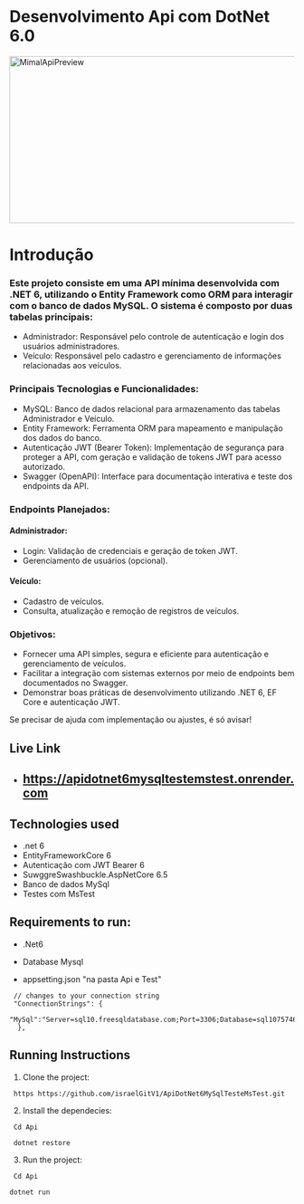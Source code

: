 # Desenvolvimento Api com DotNet 6.0 

<img src="https://github.com/israelGitV1/ApiDotNet6MySqlTesteMsTest/tree/main/Api/preview/preview.png"
alt="MimalApiPreview" height="295" width="638">

# Introdução

### Este projeto consiste em uma API mínima desenvolvida com .NET 6, utilizando o Entity Framework como ORM para interagir com o banco de dados MySQL. O sistema é composto por duas tabelas principais:
 * Administrador: Responsável pelo controle de autenticação e login dos usuários administradores.
 * Veículo: Responsável pelo cadastro e gerenciamento de informações relacionadas aos veículos.

### Principais Tecnologias e Funcionalidades:

 *  MySQL: Banco de dados relacional para armazenamento das tabelas Administrador e Veículo.
 *  Entity Framework: Ferramenta ORM para mapeamento e manipulação dos dados do banco.
 *  Autenticação JWT (Bearer Token): Implementação de segurança para proteger a API, com geração e validação de tokens JWT para acesso autorizado.
 *  Swagger (OpenAPI): Interface para documentação interativa e teste dos endpoints da API.

### Endpoints Planejados:

   #### Administrador:
   * Login: Validação de credenciais e geração de token JWT.
   * Gerenciamento de usuários (opcional).

   #### Veículo:
   * Cadastro de veículos.
   * Consulta, atualização e remoção de registros de veículos.

### Objetivos:

* Fornecer uma API simples, segura e eficiente para autenticação e gerenciamento de veículos.
* Facilitar a integração com sistemas externos por meio de endpoints bem documentados no Swagger.
* Demonstrar boas práticas de desenvolvimento utilizando .NET 6, EF Core e autenticação JWT.

Se precisar de ajuda com implementação ou ajustes, é só avisar!


## Live Link

* ## https://apidotnet6mysqltestemstest.onrender.com

## Technologies used

 * .net 6 
 * EntityFrameworkCore 6
 * Autenticação com JWT Bearer 6
 * SuwggreSwashbuckle.AspNetCore 6.5
 * Banco de dados MySql
 * Testes com MsTest

## Requirements to run:

- .Net6 

- Database Mysql 
* appsetting.json "na pasta Api e Test"
```
 // changes to your connection string
 "ConnectionStrings": {
    "MySql":"Server=sql10.freesqldatabase.com;Port=3306;Database=sql10757463;User=sql10757463;Password=plpsjWwCy1;SslMode=Preferred;"
  },
```

## Running Instructions

1. Clone the project:

```
 https https://github.com/israelGitV1/ApiDotNet6MySqlTesteMsTest.git
```

2. Install the dependecies:

```
 Cd Api
```
```
 dotnet restore
```

3. Run the project:

```
 Cd Api
```
```
dotnet run
```


